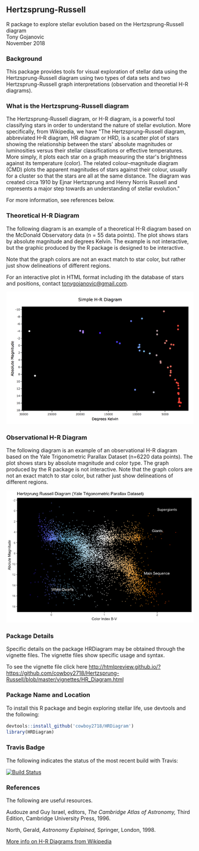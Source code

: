 ## Hertzsprung-Russell
R package to explore stellar evolution based on the Hertzsprung-Russell diagram  
Tony Gojanovic  
November 2018  

### Background

This package provides tools for visual exploration of stellar data using the Hertzsprung-Russell diagram using two types of data sets and two Hertzsprung-Russell graph interpretations (observation and theoretial H-R diagrams).

### What is the Hertzsprung-Russell diagram

The Hertzsprung-Russell diagram, or H-R diagram, is a powerful tool classifying stars in order to understand the nature of stellar evolution.  More specifically, from Wikipedia, we have "The Hertzsprung–Russell diagram, abbreviated H–R diagram, HR diagram or HRD, is a scatter plot of stars showing the relationship between the stars' absolute magnitudes or luminosities versus their stellar classifications or effective temperatures. More simply, it plots each star on a graph measuring the star's brightness against its temperature (color). The related colour–magnitude diagram (CMD) plots the apparent magnitudes of stars against their colour, usually for a cluster so that the stars are all at the same distance. The diagram was created circa 1910 by Ejnar Hertzsprung and Henry Norris Russell and represents a major step towards an understanding of stellar evolution."

For more information, see references below.

### Theoretical H-R Diagram

The following diagram is an example of a theoretical H-R diagram based on the McDonald Observatory data (n = 55 data points).  The plot shows stars by absolute magnitude and degrees Kelvin.  The example is not interactive, but the graphic produced by the R package is designed to be interactive.  

Note that the graph colors are not an exact match to star color, but rather just show delineations of different regions.

For an interactive plot in HTML format including ith the database of stars and positions, contact tonygojanovic@gmail.com.

![Theoretical H-R Diagram](Theoretical.png)

### Observational H-R Diagram

The following diagram is an example of an observational H-R diagram based on the Yale Trigonometric Parallax Dataset (n=6220 data points). The plot shows stars by absolute magnitude and color type.  The graph produced by the R package is not interactive. Note that the graph colors are not an exact match to star color, but rather just show delineations of different regions.

![Observation H-R Diagram](Observational.png)

### Package Details

Specific details on the package HRDiagram may be obtained through the vignette files.  The vignette files show specific usage and syntax.

To see the vignette file click here http://htmlpreview.github.io/?https://github.com/cowboy2718/Hertzsprung-Russell/blob/master/vignettes/HR_Diagram.html

### Package Name and Location

To install this R package and begin exploring stellar life, use devtools and the following:

```r
devtools::install_github('cowboy2718/HRDiagram')
library(HRDiagram)
```

### Travis Badge

The following indicates the status of the most recent build with Travis:

[![Build Status](https://travis-ci.org/cowboy2718/Hertzsprung-Russell.svg?branch=master)](https://travis-ci.org/cowboy2718/Hertzsprung-Russell)

### References

The following are useful resources.

Audouze and Guy Israel, editors, *The Cambridge Atlas of Astronomy,* Third Edition, Cambridge University Press, 1996.

North, Gerald, *Astronomy Explained,* Springer, London, 1998.

[More info on H-R Diagrams from Wikipedia](https://en.wikipedia.org/wiki/Hertzsprung%E2%80%93Russell_diagram)


